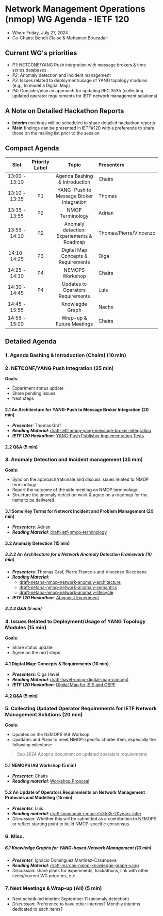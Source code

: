 # Network Management Operations (nmop) WG Agenda - IETF 120

* When: Friday, July 27, 2024
* Co-Chairs: Benoît Claise & Mohamed Boucadair

## Current WG's priorities

* *P1*: NETCONF/YANG Push integration with message brokers & time series databases
* *P2*: Anomaly detection and incident management
* *P3*: Issues related to deployment/usage of YANG topology modules (e.g., to model a Digital Map)
* *P4*: Consider/plan an approach for updating RFC 3535 (collecting updated operator requirements for IETF network management solutions)

## A Note on Detailed Hackathon Reports

* **Interim** meetings will be scheduled to share detailed hackathon reports
* **Main** findings can be presented in IETF#120 with a preference to share those on the mailing list prior to the session

## Compact Agenda

| Slot          | Priority Label |Topic              | Presenters      |
|:-------------:|:--------:|:----------------:|:----------------|
| 13:00 - 13:10 || Agenda Bashing & Introduction| Chairs    |
| 13:10 - 13:35 |P1| YANG-Push to Message Broker Integration | Thomas    |
| 13:35 - 13:55 |P2| NMOP Terminology | Adrian    |
| 13:55 - 14:10 |P2| Anomaly detection: Experiements & Roadmap | Thomas/Pierre/Vincenzo |
| 14:10- 14:25 |P3| Digital Map Concepts & Requirements | Olga    |
| 14:25 - 14:30 |P4| NEMOPS Workshop  | Chairs    |
| 14:30 - 14:45 |P4| Updates to Operators Requirements | Luis    |
| 14:45 - 15:55 || Knowlegde Graph |  Nacho |
| 14:55 - 15:00 || Wrap-up & Future Meetings |  Chairs |

## Detailed Agenda

### 1. Agenda Bashing & Introduction (Chairs) (10 min)
   
### 2. NETCONF/YANG Push Integration (25 min)

**Goals**: 
* Experiment status update
* Share pending issues
* Next steps

#### 2.1 An Architecture for YANG-Push to Message Broker Integration (20 min)

 * ***Presenter***: Thomas Graf
 * ***Reading Material***: [draft-ietf-nmop-yang-message-broker-integration](https://datatracker.ietf.org/doc/draft-ietf-nmop-yang-message-broker-integration/)
 * ***IETF 120 Hackathon***: [YANG-Push Publisher Implementation Tests](https://github.com/network-analytics/ietf-network-analytics-document-status/tree/main/120/Hackathon)

#### 2.2 Q&A (5 min)

### 3. Anomaly Detection and Incident management (35 min)

**Goals**: 
* Sync on the approach/rationale and discuss issues related to NMOP terminology
* Report the outcome of the side meeting on NMOP terminology
* Structure the anomaly detection work & agree on a roadmap for the items to be delivered

#### 3.1 Some Key Terms for Network Incident and Problem Management (20 min)

 * ***Presenters***: Adrian
 * ***Reading Material***: [draft-ietf-nmop-terminology](https://datatracker.ietf.org/doc/draft-ietf-nmop-terminology/)

#### 3.2 Anomaly Detection (15 min)

##### 3.2.2 An Architecture for a Network Anomaly Detection Framework (10 min)

 * ***Presenters***: Thomas Graf, Pierre Francois and Vincenzo Riccobene
 * ***Reading Material***:
    + [draft-netana-nmop-network-anomaly-architecture](https://datatracker.ietf.org/doc/draft-netana-nmop-network-anomaly-architecture/)
    + [draft-netana-nmop-network-anomaly-semantics](https://datatracker.ietf.org/doc/draft-netana-nmop-network-anomaly-semantics/)
    + [draft-netana-nmop-network-anomaly-lifecycle](https://datatracker.ietf.org/doc/draft-netana-nmop-network-anomaly-lifecycle/)
 * ***IETF 120 Hackathon***: [Atagonist Experiment](https://github.com/vriccobene/antagonist)

##### 3.2.3 Q&A (5 min)

### 4. Issues Related to Deployment/Usage of YANG Topology Modules (15 min)

**Goals**: 
* Share status update
* Agree on the next steps

#### 4.1 Digital Map: Concepts & Requirements (10 min)

 * ***Presenters***: Olga Havel
 * ***Reading Material***: [draft-havel-nmop-digital-map-concept](https://datatracker.ietf.org/doc/draft-havel-nmop-digital-map-concept/)
 * ***IETF 120 Hackathon***: [Digital Map for ISIS and OSPF](https://wiki.ietf.org/en/meeting/120/hackathon#digital-map-for-isis-and-ospf)

#### 4.2 Q&A (5 min)

### 5. Collecting Updated Operator Requirements for IETF Network Management Solutions (20 min)

**Goals**: 

* Updates on the NEMOPS IAB Worksop
* Upadates and Plans to meet NMOP-specific charter item, especially the following milestone:

>Sep 2024	Adopt a document on updated operators requirements

#### 5.1 NEMOPS IAB Workshop (5 min)

   - ***Presenter***: Chairs
   - ***Reading material***: [Workshop Proposal](https://github.com/ietf-wg-nmop/Logistic/blob/main/IAB%20Workshop.md)

#### 5.2 An Update of Operators Requirements on Network Management Protocols and Modelling (15 min)

   - ***Presenter***: Luis
   - ***Reading material***: [draft-boucadair-nmop-rfc3535-20years-later](https://datatracker.ietf.org/doc/draft-boucadair-nmop-rfc3535-20years-later/)
   - _Discussion_: Whether this will be submitted as a contribution to NEMOPS or reflect starting point to build NMOP-specific consensus.

### 6. Misc.

##### 6.1 Knowledge Graphs for YANG-based Network Management (10 min)

 * ***Presenter***: Ignacio Dominguez Martinez-Casanueva
 * ***Reading Material***: [draft-marcas-nmop-knowledge-graph-yang](https://datatracker.ietf.org/doc/draft-marcas-nmop-knowledge-graph-yang/)
 * _Discussion_: share plans for experiments, hackathons, link with other items/current WG priorities, etc.

### 7. Next Meetings & Wrap-up (All) (5 min)

 * Next scheduled interim: September 11 (anomaly detection)
 * _Discussion_: Preference to have other interims? Monthly interims dedicated to each items?

